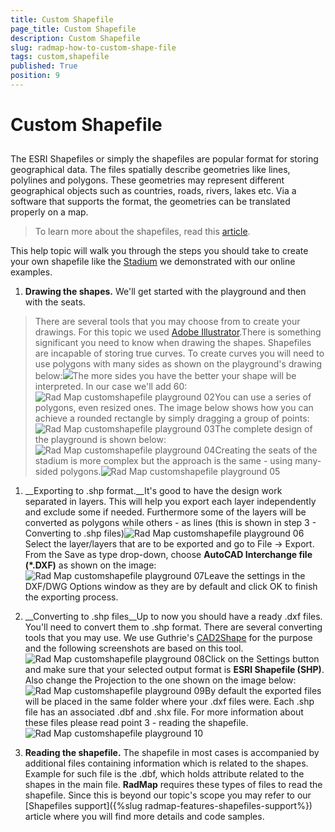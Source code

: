 ```yaml
---
title: Custom Shapefile
page_title: Custom Shapefile
description: Custom Shapefile
slug: radmap-how-to-custom-shape-file
tags: custom,shapefile
published: True
position: 9
---
```


# Custom Shapefile



## 

The ESRI Shapefiles or simply the shapefiles are popular format for storing geographical data. The files spatially describe geometries like lines, polylines and polygons. These geometries may represent different geographical objects such as countries, roads, rivers, lakes etc.
      Via a software that supports the format, the geometries can be translated properly on a map.

>To learn more about the shapefiles, read this [article](http://en.wikipedia.org/wiki/Shapefile).

This help topic will walk you through the steps you should take to create your own shapefile like the [Stadium](http://demos.telerik.com/silverlight/#Map/Stadium) we demonstrated with our online examples.

1. __Drawing the shapes.__
     We'll get started with the playground and then with the seats.
        

>There are several tools that you may choose from to create your drawings. For this topic we used [Adobe Illustrator](http://www.adobe.com/products/illustrator.html).There is something significant you need to know when drawing the shapes. Shapefiles are incapable of storing true curves.
        To create curves you will need to use polygons with many sides as shown on the playground's drawing below:![](images/RadMap_customshapefile_playground_01.jpg)The more sides you have the better your shape will be interpreted. In our case we'll add 60:![Rad Map customshapefile playground 02](images/RadMap_customshapefile_playground_02.jpg)You can use a series of polygons, even resized ones. The image below shows how you can achieve a rounded rectangle by simply dragging a group of points:![Rad Map customshapefile playground 03](images/RadMap_customshapefile_playground_03.jpg)The complete design of the playground is shown below:![Rad Map customshapefile playground 04](images/RadMap_customshapefile_playground_04.jpg)Creating the seats of the stadium is more complex but the approach is the same - using many-sided polygons.![Rad Map customshapefile playground 05](images/RadMap_customshapefile_playground_05.jpg)

1. __Exporting to .shp format.__It's good to have the design work separated in layers. This will help you export each layer independently and exclude some if needed.
     Furthermore some of the layers will be converted as polygons while others - as lines (this is shown in step 3 - Converting to .shp files)![Rad Map customshapefile playground 06](images/RadMap_customshapefile_playground_06.jpg)Select the layer/layers that are to be exported and go to File -> Export. From the Save as type drop-down, choose __AutoCAD Interchange file (*.DXF)__ as shown on the image:![Rad Map customshapefile playground 07](images/RadMap_customshapefile_playground_07.jpg)Leave the settings in the DXF/DWG Options window as they are by default and click OK to finish the exporting process.

1. __Converting to .shp files__Up to now you should have a ready .dxf files. You'll need to convert them to .shp format. There are several converting tools that you may use.
        We use Guthrie's [CAD2Shape](http://www.guthcad.com.au/cad2shape.htm)
        for the purpose and the following screenshots are based on this tool. 
      ![Rad Map customshapefile playground 08](images/RadMap_customshapefile_playground_08.PNG)Click on the Settings button and make sure that your selected output format is __ESRI Shapefile (SHP)__.
       Also change the Projection to the one shown on the image below:![Rad Map customshapefile playground 09](images/RadMap_customshapefile_playground_09.PNG)By default the exported files will be placed in the same folder where your .dxf files were. Each .shp file has an associated .dbf and .shx file. For more information about these files please read point 3 - reading the shapefile.![Rad Map customshapefile playground 10](images/RadMap_customshapefile_playground_10.jpg)

1. __Reading the shapefile.__
       The shapefile in most cases is accompanied by additional files containing information which is related to the shapes.
       Example for such file is the .dbf, which holds attribute related to the shapes in the main file.
       __RadMap__ requires these types of files to read the shapefile.
       Since this is beyond our topic's scope you may refer to our [Shapefiles support]({%slug radmap-features-shapefiles-support%}) article where you will find more details and code samples.
     
